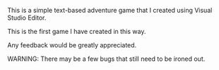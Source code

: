 This is a simple text-based adventure game that I created using Visual Studio Editor.

This is the first game I have created in this way.

Any feedback would be greatly appreciated.

WARNING: There may be a few bugs that still need to be ironed out.
